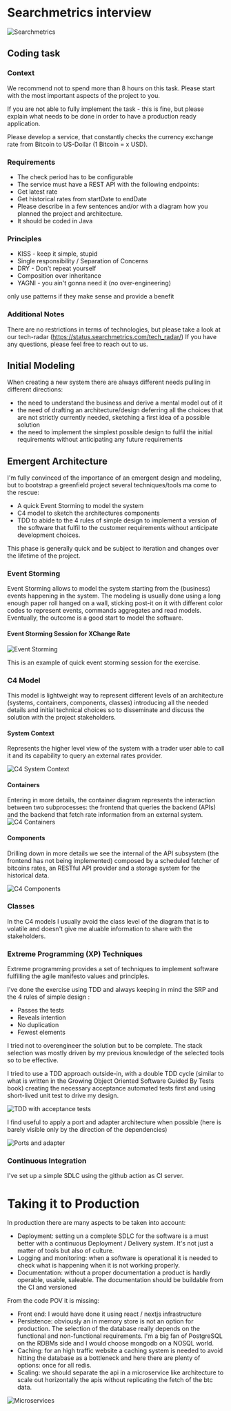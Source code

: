 # Searchmetrics interview

![Searchmetrics](https://github.com/gicappa/searchmetrics-interview/blob/main/docs/images/sm-logo.png?raw=true)
## Coding task

### Context
We recommend not to spend more than 8 hours on this task. Please start with the most important aspects of the project to you.

If you are not able to fully implement the task - this is fine, but please explain what needs to be done in order to have a production ready application.

Please develop a service, that constantly checks the currency exchange rate from Bitcoin to US-Dollar (1 Bitcoin = x USD).

### Requirements
- The check period has to be configurable
- The service must have a REST API with the following endpoints:
- Get latest rate
- Get historical rates from startDate to endDate
- Please describe in a few sentences and/or with a diagram how you planned the project and architecture.
- It should be coded in Java

### Principles
* KISS - keep it simple, stupid
* Single responsibility / Separation of Concerns
* DRY - Don't repeat yourself
* Composition over inheritance
* YAGNI - you ain't gonna need it (no over-engineering)

only use patterns if they make sense and provide a benefit

### Additional Notes 
There are no restrictions in terms of technologies, but please take a look at our tech-radar (https://status.searchmetrics.com/tech_radar/)
If you have any questions, please feel free to reach out to us.

## Initial Modeling
When creating a new system there are always different needs pulling in different directions:

- the need to understand the business and derive a mental model out of it 
- the need of drafting an architecture/design deferring all the choices that are not strictly currently needed, sketching a first idea of a possible solution 
- the need to implement the simplest possible design to fulfil the initial requirements without anticipating any future requirements

## Emergent Architecture
I'm fully convinced of the importance of an emergent design and modeling, but to bootstrap a greenfield project several techniques/tools ma come to the rescue:

- A quick Event Storming to model the system 
- C4 model to sketch the architectures components  
- TDD to abide to the 4 rules of simple design to implement a version of the software that fulfil to the customer requirements without anticipate development choices.

This phase is generally quick and be subject to iteration and changes over the lifetime of the project.

### Event Storming
Event Storming allows to model the system starting from the (business) events happening in the system. 
The modeling is usually done using a long enough paper roll hanged on a wall, sticking post-it on it with different color codes to represent events, commands aggregates and read models. Eventually, the outcome is a good start to model the software. 

#### Event Storming Session for XChange Rate
![Event Storming](https://github.com/gicappa/searchmetrics-interview/blob/main/docs/images/event-storming.png?raw=true)

This is an example of quick event storming session for the exercise.
### C4 Model
This model is lightweight way to represent different levels of an architecture (systems, containers, components, classes) introducing all the needed details and initial technical choices so to disseminate and discuss the solution with the project stakeholders.

#### System Context
Represents the higher level view of the system with a trader user able to call it and its capability to query an external rates provider.

![C4 System Context](https://github.com/gicappa/searchmetrics-interview/blob/main/docs/images/c4-system-context.png?raw=true)
#### Containers

Entering in more details, the container diagram represents the interaction between two subprocesses: the frontend that queries the backend (APIs) and the backend that fetch rate information from an external system. 
![C4 Containers](https://github.com/gicappa/searchmetrics-interview/blob/main/docs/images/c4-containers.png?raw=true)

#### Components

Drilling down in more details we see the internal of the API subsystem (the frontend has not being implemented) composed by a scheduled fetcher of bitcoins rates, an RESTful API provider and a storage system for the historical data. 

![C4 Components](https://github.com/gicappa/searchmetrics-interview/blob/main/docs/images/c4-components.png?raw=true)

### Classes
In the C4 models I usually avoid the class level of the diagram that is to volatile and doesn't give me aluable information to share with the stakeholders.

### Extreme Programming (XP) Techniques
Extreme programming provides a set of techniques to implement software fulfilling the agile manifesto values and principles.

I've done the exercise using TDD and always keeping in mind the SRP and the 4 rules of simple design :

* Passes the tests
* Reveals intention
* No duplication
* Fewest elements

I tried not to overengineer the solution but to be complete. The stack selection was mostly driven by my previous knowledge of the selected tools so to be effective.

I tried to use a TDD approach outside-in, with a double TDD cycle (similar to what is written in the Growing Object Oriented Software Guided By Tests book) creating the necessary acceptance automated tests first and using short-lived unit test to drive my design.

![TDD with acceptance tests](https://github.com/gicappa/searchmetrics-interview/blob/main/docs/images/tdd-with-acceptance-tests.svg?raw=true)

I find useful to apply a port and adapter architecture when possible (here is barely visible only by the direction of the dependencies)

![Ports and adapter](https://github.com/gicappa/searchmetrics-interview/blob/main/docs/images/ports-and-adapters-architecture.svg?raw=true)

### Continuous Integration
I've set up a simple SDLC using the github action as CI server.

# Taking it to Production
In production there are many aspects to be taken into account:

- Deployment: setting un a complete SDLC for the software is a must better with a continuous Deployment / Delivery system. It's not just a matter of tools but also of culture.
- Logging and monitoring: when a software is operational it is needed to check what is happening when it is not working properly.
- Documentation: without a proper documentation a product is hardly operable, usable, saleable. The documentation should be buildable from the CI and versioned

From the code POV it is missing:
- Front end: I would have done it using react / nextjs infrastructure 
- Persistence: obviously an in memory store is not an option for production. The selection of the database really depends on the functional and non-functional requirements. I'm a big fan of PostgreSQL on the RDBMs side and I would choose mongodb on a NOSQL world.
- Caching: for an high traffic website a caching system is needed to avoid hitting the database as a bottleneck and here there are plenty of options: once for all redis.
- Scaling: we should separate the api in a microservice like architecture to scale out horizontally the apis without replicating the fetch of the btc data. 

![Microservices](https://github.com/gicappa/searchmetrics-interview/blob/main/docs/images/c4-microservices.png?raw=true)

